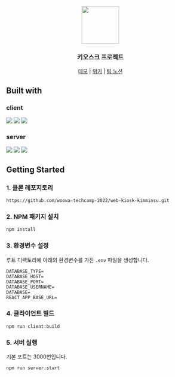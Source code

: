 <div align="center">
  <img src='https://user-images.githubusercontent.com/72490858/184244116-a5487bbe-48d1-41d0-803e-b502ce12f8ac.png' width='100px'>  
  <h3>키오스크 프로젝트</h3>
  
  [데모](http://3.34.252.238:3000/) | [위키](https://github.com/woowa-techcamp-2022/web-kiosk-kimminsu/wiki) | [팀 노션](https://www.notion.so/b139d1d412ea4a2898458c9bba1910ef?v=78e9cdb7106445cd8f85fbb661b1288e)
</div>

## Built with
### client
<div>
<!-- ts -->
<img src="https://img.shields.io/badge/TypeScript-3178C6?style=for-the-badge&logo=TypeScript&logoColor=white">
<!-- react -->
<img src="https://img.shields.io/badge/React-61DAFB?style=for-the-badge&logo=React&logoColor=white">
<!-- scss -->
<img src="https://img.shields.io/badge/scss-CC6699?style=for-the-badge&logo=sass&logoColor=black">
</div>

### server
<div>
<!-- ts -->
<img src="https://img.shields.io/badge/TypeScript-3178C6?style=for-the-badge&logo=TypeScript&logoColor=white">
<!-- express -->
<img src="https://img.shields.io/badge/Nestjs-E0234E?style=for-the-badge&logo=Nestjs&logoColor=white">
<!-- mysql -->
<img src="https://img.shields.io/badge/mysql-4479A1?style=for-the-badge&logo=mysql&logoColor=white">
 </div>
 
## Getting Started
### 1. 클론 레포지토리

```
https://github.com/woowa-techcamp-2022/web-kiosk-kimminsu.git
```

### 2. NPM 패키지 설치

```
npm install
```

### 3. 환경변수 설정
루트 디렉토리에 아래의 환경변수를 가진 `.env` 파일을 생성합니다.
```
DATABASE_TYPE=
DATABASE_HOST=
DATABASE_PORT=
DATABASE_USERNAME=
DATABASE=
REACT_APP_BASE_URL=
```

### 4. 클라이언트 빌드

```
npm run client:build
```

### 5. 서버 실행
기본 포트는 3000번입니다.
```
npm run server:start
```
